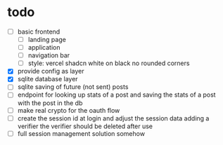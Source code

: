 # todo

- [ ] basic frontend
  - [ ] landing page
  - [ ] application
  - [ ] navigation bar
  - [ ] style: vercel shadcn white on black no rounded corners
- [x] provide config as layer
- [x] sqlite database layer
- [ ] sqlite saving of future (not sent) posts
- [ ] endpoint for looking up stats of a post and saving the stats of a post with the post in the db
- [ ] make real crypto for the oauth flow
- [ ] create the session id at login and adjust the session data adding a verifier the verifier
      should be deleted after use
- [ ] full session management solution somehow

